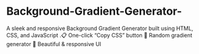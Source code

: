 # Background-Gradient-Generator-
A sleek and responsive Background Gradient Generator built using HTML, CSS, and JavaScript .📋 One-click “Copy CSS” button  🔁 Random gradient generator  💎 Beautiful &amp; responsive UI
